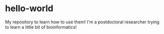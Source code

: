 # hello-world
My repository to learn how to use them!
I'm a postdoctoral researcher trying to learn a little bit of bioinformatics!
